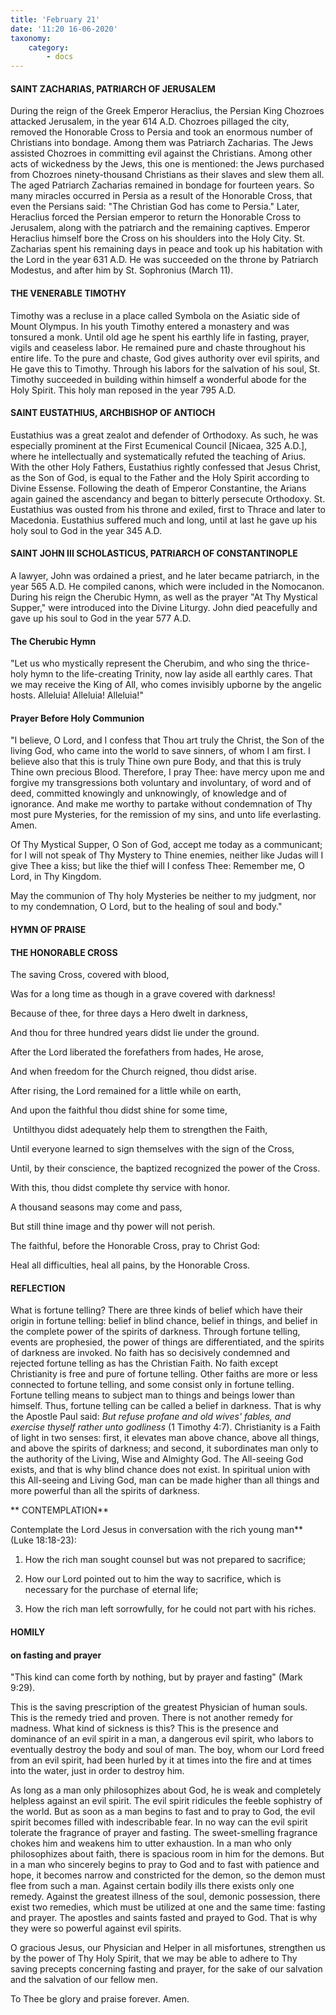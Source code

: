 ```yaml
---
title: 'February 21'
date: '11:20 16-06-2020'
taxonomy:
    category:
        - docs
---
```


#### SAINT ZACHARIAS, PATRIARCH OF JERUSALEM

During the reign of the Greek Emperor Heraclius, the Persian King Chozroes attacked Jerusalem, in the year 614 A.D. Chozroes pillaged the city, removed the Honorable Cross to Persia and took an enormous number of Christians into bondage. Among them was Patriarch Zacharias. The Jews assisted Chozroes in committing evil against the Christians. Among other acts of wickedness by the Jews, this one is mentioned: the Jews purchased from Chozroes ninety-thousand Christians as their slaves and slew them all. The aged Patriarch Zacharias remained in bondage for fourteen years. So many miracles occurred in Persia as a result of the Honorable Cross, that even the Persians said: "The Christian God has come to Persia." Later, Heraclius forced the Persian emperor to return the Honorable Cross to Jerusalem, along with the patriarch and the remaining captives. Emperor Heraclius himself bore the Cross on his shoulders into the Holy City. St. Zacharias spent his remaining days in peace and took up his habitation with the Lord in the year 631 A.D. He was succeeded on the throne by Patriarch Modestus, and after him by St. Sophronius (March 11).

#### THE VENERABLE TIMOTHY

Timothy was a recluse in a place called Symbola on the Asiatic side of Mount Olympus. In his youth Timothy entered a monastery and was tonsured a monk. Until old age he spent his earthly life in fasting, prayer, vigils and ceaseless labor. He remained pure and chaste throughout his entire life. To the pure and chaste, God gives authority over evil spirits, and He gave this to Timothy. Through his labors for the salvation of his soul, St. Timothy succeeded in building within himself a wonderful abode for the Holy Spirit. This holy man reposed in the year 795 A.D.

#### SAINT EUSTATHIUS, ARCHBISHOP OF ANTIOCH

Eustathius was a great zealot and defender of Orthodoxy. As such, he was especially prominent at the First Ecumenical Council [Nicaea, 325 A.D.], where he intellectually and systematically refuted the teaching of Arius. With the other Holy Fathers, Eustathius rightly confessed that Jesus Christ, as the Son of God, is equal to the Father and the Holy Spirit according to Divine Essense. Following the death of Emperor Constantine, the Arians again gained the ascendancy and began to bitterly persecute Orthodoxy. St. Eustathius was ousted from his throne and exiled, first to Thrace and later to Macedonia. Eustathius suffered much and long, until at last he gave up his holy soul to God in the year 345 A.D.

#### SAINT JOHN III SCHOLASTICUS, PATRIARCH OF CONSTANTINOPLE

A lawyer, John was ordained a priest, and he later became patriarch, in the year 565 A.D. He compiled canons, which were included in the Nomocanon. During his reign the Cherubic Hymn, as well as the prayer "At Thy Mystical Supper," were introduced into the Divine Liturgy. John died peacefully and gave up his soul to God in the year 577 A.D.



#### The Cherubic Hymn

"Let us who mystically represent the Cherubim, and who sing the thrice-holy hymn to the life-creating Trinity, now lay aside all earthly cares. That we may receive the King of All, who comes invisibly upborne by the angelic hosts. Alleluia! Alleluia! Alleluia!"



#### Prayer Before Holy Communion

"I believe, O Lord, and I confess that Thou art truly the Christ, the Son of the living God, who came into the world to save sinners, of whom I am first. I believe also that this is truly Thine own pure Body, and that this is truly Thine own precious Blood. Therefore, I pray Thee: have mercy upon me and forgive my transgressions both voluntary and involuntary, of word and of deed, committed knowingly and unknowingly, of knowledge and of ignorance. And make me worthy to partake without condemnation of Thy most pure Mysteries, for the remission of my sins, and unto life everlasting. Amen.

Of Thy Mystical Supper, O Son of God, accept me today as a communicant; for I will not speak of Thy Mystery to Thine enemies, neither like Judas will I give Thee a kiss; but like the thief will I confess Thee: Remember me, O Lord, in Thy Kingdom.

May the communion of Thy holy Mysteries be neither to my judgment, nor to my condemnation, O Lord, but to the healing of soul and body."



#### HYMN OF PRAISE

#### THE HONORABLE CROSS

The saving Cross, covered with blood,

Was for a long time as though in a grave covered with darkness!

Because of thee, for three days a Hero dwelt in darkness,

And thou for three hundred years didst lie under the ground.

After the Lord liberated the forefathers from hades, He arose,

And when freedom for the Church reigned, thou didst arise.

After rising, the Lord remained for a little while on earth,

And upon the faithful thou didst shine for some time,

 Untilthyou didst adequately help them to strengthen the Faith,

Until everyone learned to sign themselves with the sign of the Cross,

Until, by their conscience, the baptized recognized the power of the Cross.

With this, thou didst complete thy service with honor.

A thousand seasons may come and pass,

But still thine image and thy power will not perish.

The faithful, before the Honorable Cross, pray to Christ God:

Heal all difficulties, heal all pains, by the Honorable Cross.


#### REFLECTION

What is fortune telling? There are three kinds of belief which have their origin in fortune telling: belief in blind chance, belief in things, and belief in the complete power of the spirits of darkness. Through fortune telling, events are prophesied, the power of things are differentiated, and the spirits of darkness are invoked. No faith has so decisively condemned and rejected fortune telling as has the Christian Faith. No faith except Christianity is free and pure of fortune telling. Other faiths are more or less connected to fortune telling, and some consist only in fortune telling. Fortune telling means to subject man to things and beings lower than himself. Thus, fortune telling can be called a belief in darkness. That is why the Apostle Paul said: *But refuse profane and old wives' fables, and exercise thyself rather unto godliness* (1 Timothy 4:7). Christianity is a Faith of light in two senses: first, it elevates man above chance, above all things, and above the spirits of darkness; and second, it subordinates man only to the authority of the Living, Wise and Almighty God. The All-seeing God exists, and that is why blind chance does not exist. In spiritual union with this All-seeing and Living God, man can be made higher than all things and more powerful than all the spirits of darkness.

**
CONTEMPLATION**

Contemplate the Lord Jesus in conversation with the rich young man** (Luke 18:18-23):

1.  How the rich man sought counsel but was not prepared to sacrifice;

1.  How our Lord pointed out to him the way to sacrifice, which is necessary for the purchase of eternal life;

1.  How the rich man left sorrowfully, for he could not part with his riches.



#### HOMILY

#### on fasting and prayer

"This kind can come forth by nothing, but by prayer and fasting" (Mark 9:29).

This is the saving prescription of the greatest Physician of human souls. This is the remedy tried and proven. There is not another remedy for madness. What kind of sickness is this? This is the presence and dominance of an evil spirit in a man, a dangerous evil spirit, who labors to eventually destroy the body and soul of man. The boy, whom our Lord freed from an evil spirit, had been hurled by it at times into the fire and at times into the water, just in order to destroy him.

As long as a man only philosophizes about God, he is weak and completely helpless against an evil spirit. The evil spirit ridicules the feeble sophistry of the world. But as soon as a man begins to fast and to pray to God, the evil spirit becomes filled with indescribable fear. In no way can the evil spirit tolerate the fragrance of prayer and fasting. The sweet-smelling fragrance chokes him and weakens him to utter exhaustion. In a man who only philosophizes about faith, there is spacious room in him for the demons. But in a man who sincerely begins to pray to God and to fast with patience and hope, it becomes narrow and constricted for the demon, so the demon must flee from such a man. Against certain bodily ills there exists only one remedy. Against the greatest illness of the soul, demonic possession, there exist two remedies, which must be utilized at one and the same time: fasting and prayer. The apostles and saints fasted and prayed to God. That is why they were so powerful against evil spirits.

O gracious Jesus, our Physician and Helper in all misfortunes, strengthen us by the power of Thy Holy Spirit, that we may be able to adhere to Thy saving precepts concerning fasting and prayer, for the sake of our salvation and the salvation of our fellow men.

To Thee be glory and praise forever. Amen.

  
